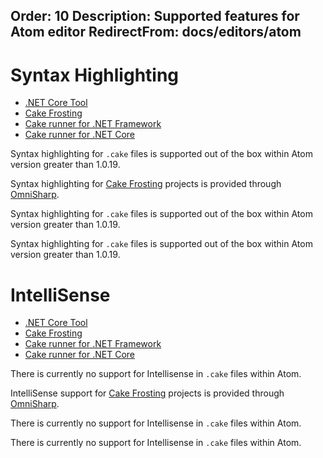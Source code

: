 Order: 10
Description: Supported features for Atom editor
RedirectFrom: docs/editors/atom
---

# Syntax Highlighting

<ul class="nav nav-tabs">
    <li class="active"><a data-toggle="tab" href="#tool1">.NET Core Tool</a></li>
    <li><a data-toggle="tab" href="#frosting1">Cake Frosting</a></li>
    <li><a data-toggle="tab" href="#netfx1">Cake runner for .NET Framework</a></li>
    <li><a data-toggle="tab" href="#core1">Cake runner for .NET Core</a></li>
</ul>

<div class="tab-content">
    <div id="tool1" class="tab-pane fade in active">
        <p>
            Syntax highlighting for <code>.cake</code> files is supported out of the box within Atom version greater than 1.0.19.
        </p>
    </div>
    <div id="frosting1" class="tab-pane fade">
        <p>
            Syntax highlighting for <a href="/docs/running-builds/runners/cake-frosting">Cake Frosting</a> projects is provided through
            <a href="https://www.omnisharp.net/">OmniSharp</a>.
        </p>
    </div>
    <div id="netfx1" class="tab-pane fade">
        <p>
            Syntax highlighting for <code>.cake</code> files is supported out of the box within Atom version greater than 1.0.19.
        </p>
    </div>
    <div id="core1" class="tab-pane fade">
        <p>
            Syntax highlighting for <code>.cake</code> files is supported out of the box within Atom version greater than 1.0.19.
        </p>
    </div>
</div>

# IntelliSense

<ul class="nav nav-tabs">
    <li class="active"><a data-toggle="tab" href="#tool2">.NET Core Tool</a></li>
    <li><a data-toggle="tab" href="#frosting2">Cake Frosting</a></li>
    <li><a data-toggle="tab" href="#netfx2">Cake runner for .NET Framework</a></li>
    <li><a data-toggle="tab" href="#core2">Cake runner for .NET Core</a></li>
</ul>

<div class="tab-content">
    <div id="tool2" class="tab-pane fade in active">
        <p>
            There is currently no support for Intellisense in <code>.cake</code> files within Atom.
        </p>
    </div>
    <div id="frosting2" class="tab-pane fade">
        <p>
            IntelliSense support for <a href="/docs/running-builds/runners/cake-frosting">Cake Frosting</a> projects is provided through
            <a href="https://www.omnisharp.net/">OmniSharp</a>.
        </p>
    </div>
    <div id="netfx2" class="tab-pane fade">
        <p>
            There is currently no support for Intellisense in <code>.cake</code> files within Atom.
        </p>
    </div>
    <div id="core2" class="tab-pane fade">
        <p>
            There is currently no support for Intellisense in <code>.cake</code> files within Atom.
        </p>
    </div>
</div>
